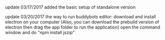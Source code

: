 update 03/17/2017
added the basic setup of standalone version

update 03/20/2017
the way to run buddybots editor:
download and install electron on your computer
(Also, you can download the prebuild version of electron then drag the app folder to run the application)
open the command window and do "npm install jszip"